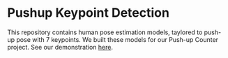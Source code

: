 # Pushup Keypoint Detection

This repository contains human pose estimation models, taylored to push-up pose with 7 keypoints. We built these models for our Push-up Counter project. See our demonstration [here](https://github.com/VNOpenAI/pushup-counter-app).
